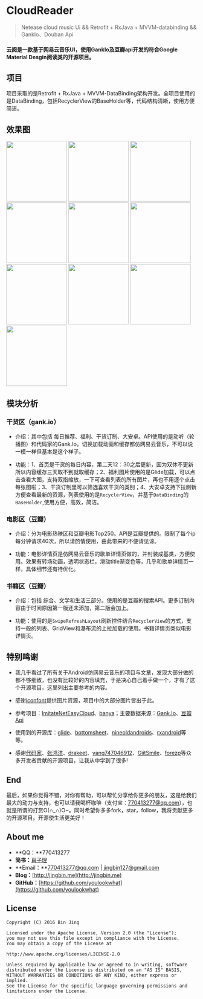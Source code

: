 # CloudReader

> Netease cloud music Ui && Retrofit + RxJava + MVVM-databinding && GankIo、Douban Api 

#### 云阅是一款基于网易云音乐UI，使用GankIo及豆瓣api开发的符合Google Material Desgin阅读类的开源项目。

## 项目

项目采取的是Retrofit + RxJava + MVVM-DataBinding架构开发。全项目使用的是DataBinding，包括RecyclerView的BaseHolder等，代码结构清晰，使用方便简洁。

## 效果图

<img width="160" height=“274” src="https://github.com/youlookwhat/CloudReader/blob/master/screenshot/page_gank_00.png"></img>
<img width="160" height=“274” src="https://github.com/youlookwhat/CloudReader/blob/master/screenshot/page_gank_01.png"></img>
<img width="160" height=“274” src="https://github.com/youlookwhat/CloudReader/blob/master/screenshot/page_gank_02.png"></img>
<img width="160" height=“274” src="https://github.com/youlookwhat/CloudReader/blob/master/screenshot/page_gank_03.png"></img>
<img width="160" height=“274” src="https://github.com/youlookwhat/CloudReader/blob/master/screenshot/page_gank_04.png"></img>
<img width="160" height=“274” src="https://github.com/youlookwhat/CloudReader/blob/master/screenshot/page_movie_01.png"></img>
<img width="160" height=“274” src="https://github.com/youlookwhat/CloudReader/blob/master/screenshot/page_movie_02.png"></img>
<img width="160" height=“274” src="https://github.com/youlookwhat/CloudReader/blob/master/screenshot/page_movie_03.png"></img>
<img width="160" height=“274” src="https://github.com/youlookwhat/CloudReader/blob/master/screenshot/page_book_01.png"></img>
<img width="160" height=“274” src="https://github.com/youlookwhat/CloudReader/blob/master/screenshot/page_menu_01.png"></img>

## 模块分析
### 干货区（gank.io）
 - 介绍：其中包括 每日推荐、福利、干货订制、大安卓。API使用的是动听（轮播图）和代码家的Gank.Io。切换加载动画和缓存都仿网易云音乐，不可以说一模一样但基本是这个样子。
 
 - 功能：1、首页是干货的每日内容，第二天12：30之后更新，因为双休不更新所以内容缓存三天取不到就取缓存；2、福利图片使用的是Glide加载，可以点击查看大图，支持双指缩放，一下可查看列表的所有图片，再也不用逐个点击每张图啦；3、干货订制里可以筛选喜欢干货的类别；4、大安卓支持下拉刷新方便查看最新的资源，列表使用的是``RecyclerView``，并基于``DataBinding``的``BaseHolder``,使用方便，高效，简洁。

### 电影区（豆瓣）
 - 介绍：分为电影热映区和豆瓣电影Top250。API是豆瓣提供的。限制了每个ip每分钟请求40次，所以请酌情使用，由此带来的不便请见谅。

 - 功能：电影详情页是仿网易云音乐的歌单详情页做的，并封装成基类，方便使用。效果有转场动画，透明状态栏，滑动title渐变色等，几乎和歌单详情页一样，具体细节还有待优化。

### 书籍区（豆瓣）
 - 介绍：包括 综合、文学和生活三部分。使用的是豆瓣的搜索API。更多订制内容由于时间原因第一版还未添加，第二版会加上。

 - 功能：使用的是``SwipeRefreshLayout``刷新控件结合``RecyclerView``的方式，支持一般的列表、GridView和瀑布流的上拉加载的使用。书籍详情页类似电影详情页。

## 特别鸣谢
 - 我几乎看过了所有关于Android仿网易云音乐的项目与文章，发现大部分做的都不够细致，也没有比较好的内容填充，于是决心自己着手做一个，才有了这个开源项目。这里列出主要参考的内容。
 
 - 感谢[iconfont](http://www.iconfont.cn/plus)提供图片资源，项目中的大部分图片皆出于此。

 - 参考项目：[ImitateNetEasyCloud](https://github.com/GiitSmile/ImitateNetEasyCloud)、[banya](https://github.com/forezp/banya)；主要数据来源：[Gank.Io](https://gank.io/api)、[豆瓣Api](https://developers.douban.com/wiki/?title=terms)

 - 使用到的开源库：[glide](https://github.com/bumptech/glide)、[bottomsheet](https://github.com/Flipboard/bottomsheet)、[nineoldandroids](https://github.com/JakeWharton/NineOldAndroids)、[rxandroid](https://github.com/ReactiveX/RxAndroid)等等。

 - 感谢[代码家](https://github.com/daimajia)、[张鸿洋](https://github.com/hongyangAndroid)、[drakeet](https://github.com/drakeet)、[yang747046912](https://github.com/yang747046912)、[GiitSmile](https://github.com/GiitSmile)、[forezp](https://github.com/forezp/banya)等众多开发者贡献的开源项目，让我从中学到了很多!
 
 
## End
最后，如果你觉得不错，对你有帮助，可以帮忙分享给你更多的朋友，这是给我们最大的动力与支持，也可以请我喝杯咖啡（支付宝：770413277@qq.com），也就是所谓的打赏O(∩_∩)O~。同时希望你多多fork，star，follow，我将贡献更多的开源项目。开源使生活更美好！

## About me
 - **QQ：**770413277
 - **简书：**[肖子理](http://www.jianshu.com/users/e43c6e979831/latest_articles)
 - **Email：**770413277@qq.com | jingbin127@gmail.com
 - **Blog：**[http://jingbin.me](http://jingbin.me)
 - **GitHub：**[https://github.com/youlookwhat](https://github.com/youlookwhat)

## License
```
Copyright (C) 2016 Bin Jing

Licensed under the Apache License, Version 2.0 (the "License");
you may not use this file except in compliance with the License.
You may obtain a copy of the License at

http://www.apache.org/licenses/LICENSE-2.0

Unless required by applicable law or agreed to in writing, software
distributed under the License is distributed on an "AS IS" BASIS,
WITHOUT WARRANTIES OR CONDITIONS OF ANY KIND, either express or implied.
See the License for the specific language governing permissions and
limitations under the License.
```